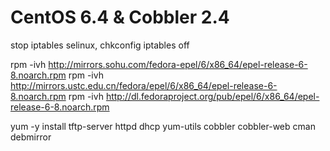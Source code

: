
CentOS 6.4 & Cobbler 2.4
===========================

stop iptables selinux, chkconfig iptables off

rpm -ivh http://mirrors.sohu.com/fedora-epel/6/x86_64/epel-release-6-8.noarch.rpm
rpm -ivh http://mirrors.ustc.edu.cn/fedora/epel/6/x86_64/epel-release-6-8.noarch.rpm
rpm -ivh http://dl.fedoraproject.org/pub/epel/6/x86_64/epel-release-6-8.noarch.rpm

yum -y install tftp-server httpd dhcp yum-utils cobbler cobbler-web cman  debmirror
















